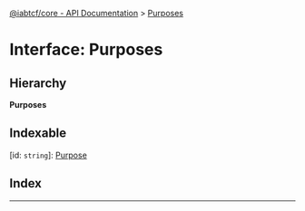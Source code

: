 [@iabtcf/core - API Documentation](../README.md) > [Purposes](../interfaces/purposes.md)

# Interface: Purposes

## Hierarchy

**Purposes**

## Indexable

\[id: `string`\]:&nbsp;[Purpose](purpose.md)
## Index

---

